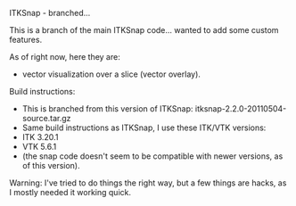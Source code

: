 ITKSnap - branched...

This is a branch of the main ITKSnap code... wanted to add some custom features.

As of right now, here they are:

 - vector visualization over a slice (vector overlay).

Build instructions:
 - This is branched from this version of ITKSnap: itksnap-2.2.0-20110504-source.tar.gz
 - Same build instructions as ITKSnap, I use these ITK/VTK versions:
 - ITK 3.20.1
 - VTK 5.6.1
 - (the snap code doesn't seem to be compatible with newer versions, as of this version).


Warning: I've tried to do things the right way, but a few things are hacks, as I mostly needed it working quick.

